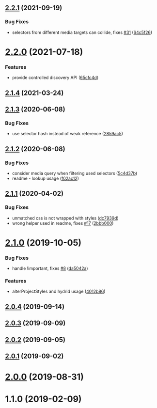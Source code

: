 ## [2.2.1](https://github.com/theKashey/used-styles/compare/v2.2.0...v2.2.1) (2021-09-19)

### Bug Fixes

- selectors from different media targets can collide, fixes [#31](https://github.com/theKashey/used-styles/issues/31) ([64c5f26](https://github.com/theKashey/used-styles/commit/64c5f2681b5d882db46e24fd4f0a372f3b9d902b))

# [2.2.0](https://github.com/theKashey/used-styles/compare/v2.1.4...v2.2.0) (2021-07-18)

### Features

- provide controlled discovery API ([65cfc4d](https://github.com/theKashey/used-styles/commit/65cfc4d411669149b4822ebd97c988c65faa8fc6))

## [2.1.4](https://github.com/theKashey/used-styles/compare/v2.1.3...v2.1.4) (2021-03-24)

## [2.1.3](https://github.com/theKashey/used-styles/compare/v2.1.2...v2.1.3) (2020-06-08)

### Bug Fixes

- use selector hash instead of weak reference ([2859ac5](https://github.com/theKashey/used-styles/commit/2859ac514c9329c177e0782756fd0f210b68c784))

## [2.1.2](https://github.com/theKashey/used-styles/compare/v2.1.1...v2.1.2) (2020-06-08)

### Bug Fixes

- consider media query when filtering used selectors ([5c4d37b](https://github.com/theKashey/used-styles/commit/5c4d37bfc304c85cce0f92a5d92b07f786996559))
- readme - lookup usage ([f02ac12](https://github.com/theKashey/used-styles/commit/f02ac12a402af046587cade42e7bff37de7429c4))

## [2.1.1](https://github.com/theKashey/used-styles/compare/v2.1.0...v2.1.1) (2020-04-02)

### Bug Fixes

- unmatched css is not wrapped with styles ([dc7939d](https://github.com/theKashey/used-styles/commit/dc7939dc12e5f7407523b44966732ea2b9c683a8))
- wrong helper used in readme, fixes [#17](https://github.com/theKashey/used-styles/issues/17) ([2bbb000](https://github.com/theKashey/used-styles/commit/2bbb000af334a1714676c401716a3c6456183f1f))

# [2.1.0](https://github.com/theKashey/used-styles/compare/v2.0.4...v2.1.0) (2019-10-05)

### Bug Fixes

- handle !important, fixes [#8](https://github.com/theKashey/used-styles/issues/8) ([da5042a](https://github.com/theKashey/used-styles/commit/da5042a01c2d6c68e0da04c9d59bb9ab411961d4))

### Features

- alterProjectStyles and hydrid usage ([4012b86](https://github.com/theKashey/used-styles/commit/4012b86a780b54b8cc58b407d753f3aac58ee620))

## [2.0.4](https://github.com/theKashey/used-styles/compare/v2.0.3...v2.0.4) (2019-09-14)

## [2.0.3](https://github.com/theKashey/used-styles/compare/v2.0.2...v2.0.3) (2019-09-09)

## [2.0.2](https://github.com/theKashey/used-styles/compare/v2.0.1...v2.0.2) (2019-09-05)

## [2.0.1](https://github.com/theKashey/used-styles/compare/v2.0.0...v2.0.1) (2019-09-02)

# [2.0.0](https://github.com/theKashey/used-styles/compare/v1.1.0...v2.0.0) (2019-08-31)

# 1.1.0 (2019-02-09)
